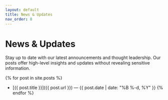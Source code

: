 ```yaml
---
layout: default
title: News & Updates
nav_order: 8
---
```


# News & Updates

Stay up to date with our latest announcements and thought leadership. Our posts offer high-level insights and updates without revealing sensitive information.

{% for post in site.posts %}
- [{{ post.title }}]({{ post.url }}) — {{ post.date | date: "%B %-d, %Y" }}
{% endfor %}
